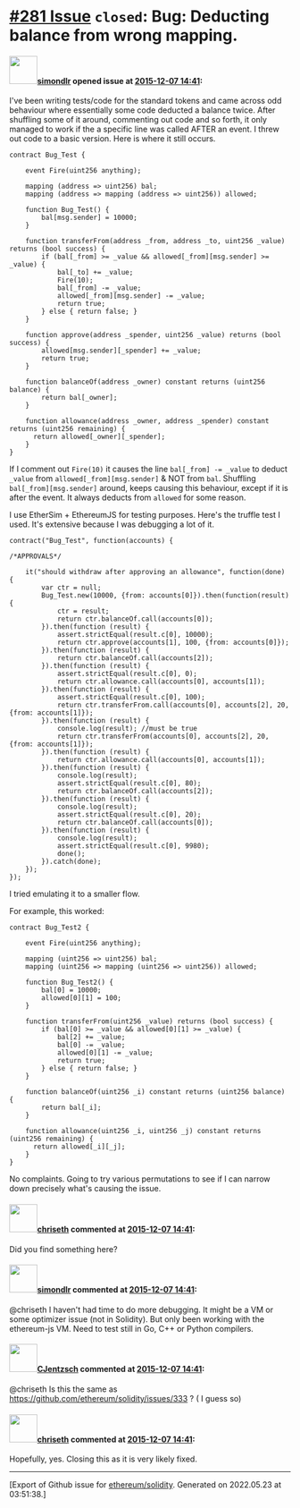 # [\#281 Issue](https://github.com/ethereum/solidity/issues/281) `closed`: Bug: Deducting balance from wrong mapping.

#### <img src="https://avatars.githubusercontent.com/u/716965?u=0244e9f8f00db648987c818f23a6c7666a9ecf94&v=4" width="50">[simondlr](https://github.com/simondlr) opened issue at [2015-12-07 14:41](https://github.com/ethereum/solidity/issues/281):

I've been writing tests/code for the standard tokens and came across odd behaviour where essentially some code deducted a balance twice. After shuffling some of it around, commenting out code and so forth, it only managed to work if the a specific line was called AFTER an event. I threw out code to a basic version. Here is where it still occurs.

```
contract Bug_Test {

    event Fire(uint256 anything);

    mapping (address => uint256) bal;
    mapping (address => mapping (address => uint256)) allowed;

    function Bug_Test() {
        bal[msg.sender] = 10000;
    }

    function transferFrom(address _from, address _to, uint256 _value) returns (bool success) {
        if (bal[_from] >= _value && allowed[_from][msg.sender] >= _value) {
            bal[_to] += _value;
            Fire(10);
            bal[_from] -= _value;
            allowed[_from][msg.sender] -= _value;
            return true;
        } else { return false; }
    }

    function approve(address _spender, uint256 _value) returns (bool success) {
        allowed[msg.sender][_spender] += _value;
        return true;
    }

    function balanceOf(address _owner) constant returns (uint256 balance) {
        return bal[_owner];
    }

    function allowance(address _owner, address _spender) constant returns (uint256 remaining) {
      return allowed[_owner][_spender];
    }
}
```

If I comment out `Fire(10)` it causes the line `bal[_from] -= _value` to deduct `_value` from `allowed[_from][msg.sender]` & NOT from `bal`. Shuffling `bal[_from][msg.sender]` around, keeps causing this behaviour, except if it is after the event. It always deducts from `allowed` for some reason.

I use EtherSim + EthereumJS for testing purposes. Here's the truffle test I used. It's extensive because I was debugging a lot of it.

```
contract("Bug_Test", function(accounts) {

/*APPROVALS*/

    it("should withdraw after approving an allowance", function(done) {
        var ctr = null;
        Bug_Test.new(10000, {from: accounts[0]}).then(function(result) {
            ctr = result;
            return ctr.balanceOf.call(accounts[0]);
        }).then(function (result) {
            assert.strictEqual(result.c[0], 10000);
            return ctr.approve(accounts[1], 100, {from: accounts[0]});
        }).then(function (result) {
            return ctr.balanceOf.call(accounts[2]);
        }).then(function (result) {
            assert.strictEqual(result.c[0], 0);
            return ctr.allowance.call(accounts[0], accounts[1]);
        }).then(function (result) {
            assert.strictEqual(result.c[0], 100);
            return ctr.transferFrom.call(accounts[0], accounts[2], 20, {from: accounts[1]});
        }).then(function (result) {
            console.log(result); //must be true
            return ctr.transferFrom(accounts[0], accounts[2], 20, {from: accounts[1]});
        }).then(function (result) {
            return ctr.allowance.call(accounts[0], accounts[1]);
        }).then(function (result) {
            console.log(result);
            assert.strictEqual(result.c[0], 80);
            return ctr.balanceOf.call(accounts[2]);
        }).then(function (result) {
            console.log(result);
            assert.strictEqual(result.c[0], 20);
            return ctr.balanceOf.call(accounts[0]);
        }).then(function (result) {
            console.log(result);
            assert.strictEqual(result.c[0], 9980);
            done();
        }).catch(done);
    });
});
```

I tried emulating it to a smaller flow.

For example, this worked:

```
contract Bug_Test2 {

    event Fire(uint256 anything);

    mapping (uint256 => uint256) bal;
    mapping (uint256 => mapping (uint256 => uint256)) allowed;

    function Bug_Test2() {
        bal[0] = 10000;
        allowed[0][1] = 100;
    }

    function transferFrom(uint256 _value) returns (bool success) {
        if (bal[0] >= _value && allowed[0][1] >= _value) {
            bal[2] += _value;
            bal[0] -= _value;
            allowed[0][1] -= _value;
            return true;
        } else { return false; }
    }

    function balanceOf(uint256 _i) constant returns (uint256 balance) {
        return bal[_i];
    }

    function allowance(uint256 _i, uint256 _j) constant returns (uint256 remaining) {
      return allowed[_i][_j];
    }
}
```

No complaints. Going to try various permutations to see if I can narrow down precisely what's causing the issue.


#### <img src="https://avatars.githubusercontent.com/u/9073706?v=4" width="50">[chriseth](https://github.com/chriseth) commented at [2015-12-07 14:41](https://github.com/ethereum/solidity/issues/281#issuecomment-170487793):

Did you find something here?

#### <img src="https://avatars.githubusercontent.com/u/716965?u=0244e9f8f00db648987c818f23a6c7666a9ecf94&v=4" width="50">[simondlr](https://github.com/simondlr) commented at [2015-12-07 14:41](https://github.com/ethereum/solidity/issues/281#issuecomment-170490664):

@chriseth I haven't had time to do more debugging. It might be a VM or some optimizer issue (not in Solidity). But only been working with the ethereum-js VM. Need to test still in Go, C++ or Python compilers.

#### <img src="https://avatars.githubusercontent.com/u/8452011?u=a9131a1bca8fd454a0dc51eb2df7742ec1f8ec85&v=4" width="50">[CJentzsch](https://github.com/CJentzsch) commented at [2015-12-07 14:41](https://github.com/ethereum/solidity/issues/281#issuecomment-173311884):

@chriseth Is this the same as https://github.com/ethereum/solidity/issues/333 ? ( I guess so)

#### <img src="https://avatars.githubusercontent.com/u/9073706?v=4" width="50">[chriseth](https://github.com/chriseth) commented at [2015-12-07 14:41](https://github.com/ethereum/solidity/issues/281#issuecomment-173313592):

Hopefully, yes. Closing this as it is very likely fixed.


-------------------------------------------------------------------------------



[Export of Github issue for [ethereum/solidity](https://github.com/ethereum/solidity). Generated on 2022.05.23 at 03:51:38.]
